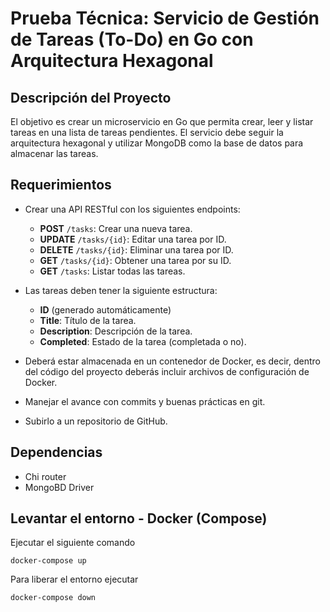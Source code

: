 # Prueba Técnica: Servicio de Gestión de Tareas (To-Do) en Go con Arquitectura Hexagonal

## Descripción del Proyecto

El objetivo es crear un microservicio en Go que permita crear, leer y listar tareas en una lista de tareas pendientes. El servicio debe seguir la arquitectura hexagonal y utilizar MongoDB como la base de datos para almacenar las tareas.

## Requerimientos

- Crear una API RESTful con los siguientes endpoints:
  - **POST** `/tasks`: Crear una nueva tarea.
  - **UPDATE** `/tasks/{id}`: Editar una tarea por ID.
  - **DELETE** `/tasks/{id}`: Eliminar una tarea por ID.
  - **GET** `/tasks/{id}`: Obtener una tarea por su ID.
  - **GET** `/tasks`: Listar todas las tareas.

- Las tareas deben tener la siguiente estructura:
  - **ID** (generado automáticamente)
  - **Title**: Título de la tarea.
  - **Description**: Descripción de la tarea.
  - **Completed**: Estado de la tarea (completada o no).

- Deberá estar almacenada en un contenedor de Docker, es decir, dentro del código del proyecto deberás incluir archivos de configuración de Docker.

- Manejar el avance con commits y buenas prácticas en git.

- Subirlo a un repositorio de GitHub.

## Dependencias
- Chi router
- MongoBD Driver

## Levantar el entorno - Docker (Compose)
Ejecutar el siguiente comando
```
docker-compose up
```
Para liberar el entorno ejecutar
```
docker-compose down
```

